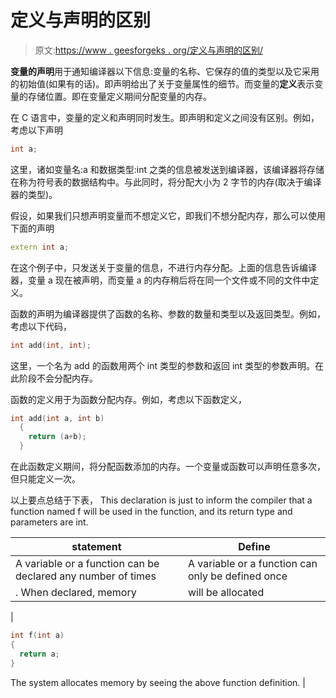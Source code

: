# 定义与声明的区别

> 原文:[https://www . geesforgeks . org/定义与声明的区别/](https://www.geeksforgeeks.org/difference-between-definition-and-declaration/)

**变量的声明**用于通知编译器以下信息:变量的名称、它保存的值的类型以及它采用的初始值(如果有的话)。即声明给出了关于变量属性的细节。而变量的**定义**表示变量的存储位置。即在变量定义期间分配变量的内存。

在 C 语言中，变量的定义和声明同时发生。即声明和定义之间没有区别。例如，考虑以下声明

```cpp
int a;

```

这里，诸如变量名:a 和数据类型:int 之类的信息被发送到编译器，该编译器将存储在称为符号表的数据结构中。与此同时，将分配大小为 2 字节的内存(取决于编译器的类型)。

假设，如果我们只想声明变量而不想定义它，即我们不想分配内存，那么可以使用下面的声明

```cpp
extern int a;

```

在这个例子中，只发送关于变量的信息，不进行内存分配。上面的信息告诉编译器，变量 a 现在被声明，而变量 a 的内存稍后将在同一个文件或不同的文件中定义。

函数的声明为编译器提供了函数的名称、参数的数量和类型以及返回类型。例如，考虑以下代码，

```cpp
int add(int, int);

```

这里，一个名为 add 的函数用两个 int 类型的参数和返回 int 类型的参数声明。在此阶段不会分配内存。

函数的定义用于为函数分配内存。例如，考虑以下函数定义，

```cpp
int add(int a, int b)
  {
    return (a+b);
  }

```

在此函数定义期间，将分配函数添加的内存。一个变量或函数可以声明任意多次，但只能定义一次。

以上要点总结于下表， This declaration is just to inform the compiler that a function named f will be used in the function, and its return type and parameters are int.

| statement | Define |
| --- | --- |
| A variable or a function can be declared any number of times | A variable or a function can only be defined once |
| . When declared, memory | will be allocated |
| 

```cpp
int f(int a)
{
  return a;
} 

```

The system allocates memory by seeing the above function definition. |